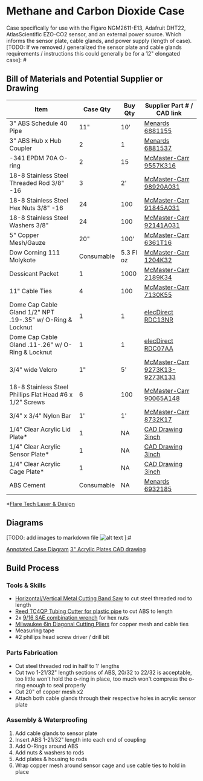 # Methane and Carbon Dioxide Case

Case specifically for use with the Figaro NGM2611-E13, Adafruit DHT22, AtlasScientific EZO-CO2 sensor, and an external power source.  Which informs the sensor plate, cable glands, and power supply (length of case).
[TODO: If we removed / generalized the sensor plate and cable glands requirements / instructions this could generally be for a 12" elongated case]: #

## Bill of Materials and Potential Supplier or Drawing

[columns? availability, manufacturer part number, manufacturer, notes]: #
[comment test]: #

| Item                                                       | Case Qty   | Buy Qty   |  Supplier Part # / CAD link |
| ---------------------------------------------------------- | ---------- | --------- |  -------------------------- |
| 3" ABS Schedule 40 Pipe                                    | 11"        | 10'       | [Menards 6881155 ](https://www.menards.com/main/plumbing/pipe-fittings/abs-pipe-fittings/10-abs-sch-40-plain-end-cellular-core-dwv-pipe/abs033000600hc/p-1444426392509-c-8562.htm) |
| 3" ABS Hub x Hub Coupler                                   | 2          | 1         | [Menards 6881537 ](https://www.menards.com/main/plumbing/pipe-fittings/abs-pipe-fittings/nibco-reg-hub-abs-dwv-coupling/i00975h/p-1444449159767-c-8562.htm) |
| -341 EPDM 70A O-ring                                       | 2          | 15        | [McMaster-Carr 9557K316](https://www.mcmaster.com/9557K316/) |
| 18-8 Stainless Steel Threaded Rod 3/8" -16                 | 3          | 2'        | [McMaster-Carr 98920A031](https://www.mcmaster.com/98920A031/) |
| 18-8 Stainless Steel Hex Nuts 3/8" -16                     | 24         | 100       | [McMaster-Carr 91845A031](https://www.mcmaster.com/91845A031/) |
| 18-8 Stainless Steel Washers 3/8"                          | 24         | 100       | [McMaster-Carr 92141A031](https://www.mcmaster.com/92141A031/) |
| 5" Copper Mesh/Gauze                                       | 20"        | 100'      | [McMaster-Carr 6361T16 ](https://www.mcmaster.com/6361T16/) |
| Dow Corning 111 Molykote                                   | Consumable | 5.3 Fl oz | [McMaster-Carr 1204K32](https://www.mcmaster.com/1204K32/) |
| Dessicant Packet                                           | 1          | 1000      | [McMaster-Carr 2189K34](https://www.mcmaster.com/2189K34/) |
| 11" Cable Ties                                             | 4          | 100       | [McMaster-Carr 7130K55](https://www.mcmaster.com/7130K55/) |
| Dome Cap Cable Gland 1/2" NPT .19-.35" w/ O-Ring & Locknut | 1          | 1         | [elecDirect RDC13NR](https://www.elecdirect.com/cord-grips-strain-relief/cable-glands/dome-cap-cable-gland-1-2-npt-19-35-black-complete-with-o-ring-locknut) |
| Dome Cap Cable Gland .11-.26" w/ O-Ring & Locknut          | 1          | 1         | [elecDirect RDC07AA](https://www.elecdirect.com/cord-grips-strain-relief/cable-glands/dome-cap-cable-gland-pg7-11-26-black-complete-with-o-ring-locknut) |
| 3/4" wide Velcro                                           | 1"         | 5'        | [McMaster-Carr 9273K13-9273K133](https://www.mcmaster.com/9273K13-9273K133/) |
| 18-8 Stainless Steel Phillips Flat Head #6 x 1/2" Screws   | 6          | 100       | [McMaster-Carr 90065A148](https://www.mcmaster.com/90065A148/) |
| 3/4" x 3/4" Nylon Bar                                      | 1'         | 1'        | [McMaster-Carr 8732K17](https://www.mcmaster.com/8732K17/) |
| 1/4" Clear Acrylic Lid Plate*                              | 1          | NA        | [CAD Drawing 3inch](https://github.com/rrivirr/sonde/tree/master/panels) |
| 1/4" Clear Acrylic Sensor Plate*                           | 1          | NA        | [CAD Drawing 3inch](https://github.com/rrivirr/sonde/tree/master/panels) |
| 1/4" Clear Acrylic Cage Plate*                             | 1          | NA        | [CAD Drawing 3inch](https://github.com/rrivirr/sonde/tree/master/panels) |
| ABS Cement                                                 | Consumable | NA        | [Menards  6932185](https://www.menards.com/main/plumbing/plumbing-installation-repair/pipe-cements-cleaners-primers/oatey-reg-medium-black-abs-cement-4-oz/309995/p-1444449932067-c-8530.htm?tid=-7621218153408053791&ipos=1) |

*[Flare Tech Laser & Design](https://flaretechlaser.com/)

## Diagrams

[TODO: add images to markdown file ![alt text](https://github.com/[username]/[reponame]/blob/[branch]/image.jpg?raw=true) ]:#

[insert link to diagram of entire case w/ annotations and dimensions, multiple views = top, side, bottom]:#
[Annotated Case Diagram]()
[3" Acrylic Plates CAD drawing](https://github.com/rrivirr/sonde/tree/master/panels)

## Build Process

### Tools & Skills

- [Horizontal/Vertical Metal Cutting Band Saw](https://www.harborfreight.com/horizontal-vertical-metal-cutting-bandsaw-93762.html) to cut steel threaded rod to length 
- [Reed TC4QP Tubing Cutter for plastic pipe](https://www.reedmfgco.com/en/products/plastic-pipe-tools/quick-release-tubing-cutters-for-plastic-pipe/tc4qp/) to cut ABS to length
- 2x [9/16 SAE combination wrench](https://www.mcmaster.com/56255A34/) for hex nuts
- [Milwaukee 6in Diagonal Cutting Pliers](https://www.milwaukeetool.com/Products/Hand-Tools/Pliers/Diagonal-Cutters/48-22-6106) for copper mesh and cable ties
- Measuring tape
- #2 phillips head screw driver / drill bit

### Parts Fabrication

- Cut steel threaded rod in half to 1' lengths
- Cut two 1-21/32" length sections of ABS, 20/32 to 22/32 is acceptable, too little won't hold the o-ring in place, too much won't compress the o-ring enough to seal properly
- Cut 20" of copper mesh x2
- Attach both cable glands through their respective holes in acrylic sensor plate

### Assembly & Waterproofing

1. Add cable glands to sensor plate
2. Insert ABS 1-21/32" length into each end of coupling
3. Add O-Rings around ABS
4. Add nuts & washers to rods
5. Add plates & housing to rods
6. Wrap copper mesh around sensor cage and use cable ties to hold in place